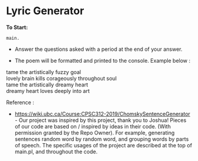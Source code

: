 # Lyric Generator

**To Start:**

`main.`

- Answer the questions asked with a period at the end of your answer.

- The poem will be formatted and printed to the console. Example below :  

tame the artistically fuzzy goal   
lovely brain kills corageously throughout soul  
tame the artistically dreamy heart   
dreamy heart loves deeply into art   
 

Reference : 
- https://wiki.ubc.ca/Course:CPSC312-2019/ChomskySentenceGenerator  - Our project was inspired by this project, thank you to Joshua! Pieces of our code are based on / inspired by ideas in their code. (With permission granted by the Repo Owner). For example, generating sentences random word by random word, and grouping words by parts of speech. The specific usages of the project are described at the top of main.pl, and throughout the code. 


